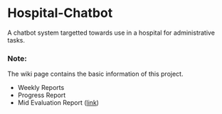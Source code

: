  # Hospital-Chatbot
A chatbot system targetted towards use in a hospital for administrative tasks.



### Note: 
The wiki page contains the basic information of this project.
* Weekly Reports 
* Progress Report
* Mid Evaluation Report ([link](https://github.com/adbcode/Hospital-Chatbot/wiki/Mid-Evaluation-Report))
